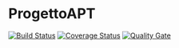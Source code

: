 # ProgettoAPT

[![Build Status](https://travis-ci.org/laviniadd/progettoAPT.svg?branch=master)](https://travis-ci.org/laviniadd/progettoAPT)
[![Coverage Status](https://coveralls.io/repos/github/laviniadd/progettoAPT/badge.svg?branch=master)](https://coveralls.io/github/laviniadd/progettoAPT?branch=HEAD)
[![Quality Gate](https://sonarcloud.io/api/project_badges/measure?project=com.myproject.app%3Aprogetto&metric=alert_status)](https://sonarcloud.io/dashboard?id=com.myproject.app%3Aprogetto)

